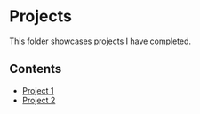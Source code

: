 # Projects
This folder showcases projects I have completed.
## Contents
* [Project 1](project_1)
* [Project 2](project_2)

